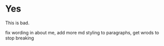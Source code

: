 # Yes

This is bad.


fix wording in about me, add more md styling to paragraphs, get wrods to stop breaking
